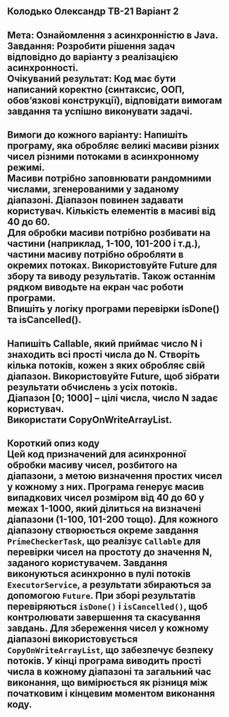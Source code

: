 Колодько Олександр ТВ-21 Варіант 2
--
Мета: Ознайомлення з асинхронністю в Java.  
Завдання: Розробити рішення задач відповідно до варіанту з реалізацією
асинхронності.  
Очікуваний результат: Код має бути написаний коректно (синтаксис,
ООП, обов’язкові конструкції), відповідати вимогам завдання та успішно
виконувати задачі.
--
Вимоги до кожного варіанту:
Напишіть програму, яка обробляє великі масиви різних чисел різними
потоками в асинхронному режимі.  
Масиви потрібно заповнювати рандомними числами, згенерованими у
заданому діапазоні. Діапазон повинен задавати користувач. Кількість елементів
в масиві від 40 до 60.  
Для обробки масиви потрібно розбивати на частини (наприклад, 1-100,
101-200 і т.д.), частини масиву потрібно обробляти в окремих потоках.
Використовуйте Future для збору та виводу результатів. Також останнім
рядком виводьте на екран час роботи програми.  
Впишіть у логіку програми перевірки isDone() та isCancelled().
--
Напишіть Callable, який приймає число N і знаходить всі прості
числа до N. Створіть кілька потоків, кожен з яких обробляє свій
діапазон. Використовуйте Future, щоб зібрати результати обчислень з
усіх потоків.  
Діапазон [0; 1000] – цілі числа, число N задає користувач.  
Використати CopyOnWriteArrayList.
--
Короткий опиз коду  
Цей код призначений для асинхронної обробки масиву чисел, розбитого на діапазони, з метою визначення простих чисел у кожному з них. Програма генерує масив випадкових чисел розміром від 40 до 60 у межах 1-1000, який ділиться на визначені діапазони (1-100, 101-200 тощо). Для кожного діапазону створюється окреме завдання `PrimeCheckerTask`, що реалізує `Callable` для перевірки чисел на простоту до значення N, заданого користувачем. Завдання виконуються асинхронно в пулі потоків `ExecutorService`, а результати збираються за допомогою `Future`. При зборі результатів перевіряються `isDone()` і `isCancelled()`, щоб контролювати завершення та скасування завдань. Для збереження чисел у кожному діапазоні використовується `CopyOnWriteArrayList`, що забезпечує безпеку потоків. У кінці програма виводить прості числа в кожному діапазоні та загальний час виконання, що вимірюється як різниця між початковим і кінцевим моментом виконання коду.
--
